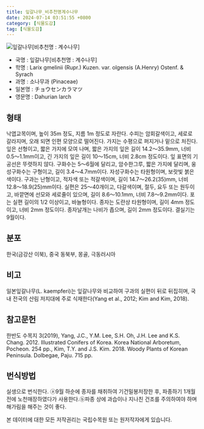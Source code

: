 ```yaml
---
title: 잎갈나무_비추천명계수나무
date: 2024-07-14 03:51:55 +0800
category: [식물도감]
tag: [식물도감]
---
```




![잎갈나무[비추천명 : 계수나무]](/fileUpload/plants/basic/Pinaceae/Larix/14957/14957_4_th2.jpg)
- 국명 : 잎갈나무[비추천명 : 계수나무]
- 학명 : Larix gmelinii (Rupr.) Kuzen. var. olgensis (A.Henry) Ostenf. & Syrach
- 과명 : 소나무과 (Pinaceae)
- 일본명 : チョウセンカラマツ
- 영문명 : Dahurian larch


## 형태
낙엽교목이며, 높이 35m 정도, 지름 1m 정도로 자란다. 수피는 암회갈색이고, 세로로 갈라지며, 오래 되면 인편 모양으로 떨어진다. 가지는 수평으로 퍼지거나 밑으로 처진다. 잎은 선형이고, 짧은 가지에 모여 나며, 짧은 가지의 잎은 길이 14.2～35.9mm, 너비 0.5～1.1mm이고, 긴 가지의 잎은 길이 10～15cm, 너비 2.8cm 정도이다. 잎 표면의 기공선은 뚜렷하지 않다. 구화수는 5～6월에 달리고, 암수한그루, 짧은 가지에 달리며, 웅성구화수는 구형이고, 길이 3.4～4.7mm이다. 자성구화수는 타원형이며, 보랏빛 붉은색이다. 구과는 난형이고, 적자색 또는 적갈색이며, 길이 14.7～26.2(35)mm, 너비 12.8～18.9(25)mm이다. 실편은 25～40개이고, 다갈색이며, 절두, 요두 또는 원두이고, 바깥면에 선모와 세로줄이 있으며, 길이 8.6～10.1mm, 너비 7.8～9.2mm이다. 포는 실편 길이의 1/2 이상이고, 바늘형이다. 종자는 도란상 타원형이며, 길이 4mm 정도이고, 너비 2mm 정도이다. 종자날개는 나비가 좁으며, 길이 2mm 정도이다. 결실기는 9월이다.
## 분포
한국(금강산 이북), 중국 동북부, 몽골, 극동러시아
## 비고
일본잎갈나무(L. kaempferi)는 잎갈나무와 비교하여 구과의 실편이 뒤로 뒤집히며, 국내 전국의 산림 저지대에 주로 식재한다(Yang et al., 2012; Kim and Kim, 2018).
## 참고문헌
한반도 수목지 3(2019), Yang, J.C., Y.M. Lee, S.H. Oh, J.H. Lee and K.S. Chang. 2012. Illustrated Conifers of Korea. Korea National Arboretum, Pocheon. 254 pp., Kim, T.Y. and J.S. Kim. 2018. Woody Plants of Korean Peninsula. Dolbegae, Paju. 715 pp.
## 번식방법
실생으로 번식한다. ⓐ9월 하순에 종자를 채취하여 기건밀봉저장한 후, 파종하기 1개월 전에 노천매장하였다가 사용한다.ⓑ파종 상에 과습이나 지나친 건조를 주의하여야 하며 해가림을 해주는 것이 좋다.






본 데이터에 대한 모든 저작권리는 국립수목원 또는 원저작자에게 있습니다.
